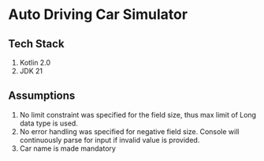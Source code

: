 # Auto Driving Car Simulator
## Tech Stack
1. Kotlin 2.0
2. JDK 21
 
## Assumptions
1. No limit constraint was specified for the field size, thus max limit of Long data type is used.
2. No error handling was specified for negative field size. Console will continuously parse for input if invalid value is provided.
3. Car name is made mandatory
